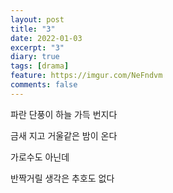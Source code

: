```yaml
---
layout: post
title: "3"
date: 2022-01-03
excerpt: "3"
diary: true
tags: [drama]
feature: https://imgur.com/NeFndvm
comments: false
---
```


파란 단풍이 하늘 가득 번지다

금새 지고 거울같은 밤이 온다

가로수도 아닌데

반짝거릴 생각은 추호도 없다
